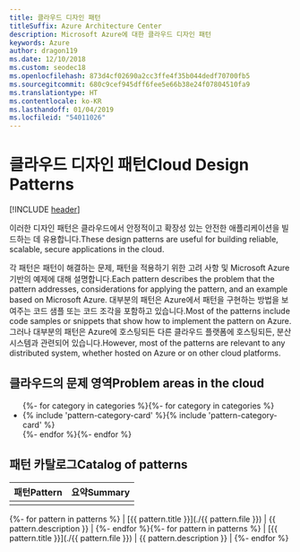 ```yaml
---
title: 클라우드 디자인 패턴
titleSuffix: Azure Architecture Center
description: Microsoft Azure에 대한 클라우드 디자인 패턴
keywords: Azure
author: dragon119
ms.date: 12/10/2018
ms.custom: seodec18
ms.openlocfilehash: 873d4cf02690a2cc3ffe4f35b044dedf70700fb5
ms.sourcegitcommit: 680c9cef945dff6fee5e66b38e24f07804510fa9
ms.translationtype: HT
ms.contentlocale: ko-KR
ms.lasthandoff: 01/04/2019
ms.locfileid: "54011026"
---
```

# <a name="cloud-design-patterns"></a><span data-ttu-id="5175e-104">클라우드 디자인 패턴</span><span class="sxs-lookup"><span data-stu-id="5175e-104">Cloud Design Patterns</span></span>

[!INCLUDE [header](../../_includes/header.md)]

<span data-ttu-id="5175e-105">이러한 디자인 패턴은 클라우드에서 안정적이고 확장성 있는 안전한 애플리케이션을 빌드하는 데 유용합니다.</span><span class="sxs-lookup"><span data-stu-id="5175e-105">These design patterns are useful for building reliable, scalable, secure applications in the cloud.</span></span>

<span data-ttu-id="5175e-106">각 패턴은 패턴이 해결하는 문제, 패턴을 적용하기 위한 고려 사항 및 Microsoft Azure 기반의 예제에 대해 설명합니다.</span><span class="sxs-lookup"><span data-stu-id="5175e-106">Each pattern describes the problem that the pattern addresses, considerations for applying the pattern, and an example based on Microsoft Azure.</span></span> <span data-ttu-id="5175e-107">대부분의 패턴은 Azure에서 패턴을 구현하는 방법을 보여주는 코드 샘플 또는 코드 조각을 포함하고 있습니다.</span><span class="sxs-lookup"><span data-stu-id="5175e-107">Most of the patterns include code samples or snippets that show how to implement the pattern on Azure.</span></span> <span data-ttu-id="5175e-108">그러나 대부분의 패턴은 Azure에 호스팅되든 다른 클라우드 플랫폼에 호스팅되든, 분산 시스템과 관련되어 있습니다.</span><span class="sxs-lookup"><span data-stu-id="5175e-108">However, most of the patterns are relevant to any distributed system, whether hosted on Azure or on other cloud platforms.</span></span>

## <a name="problem-areas-in-the-cloud"></a><span data-ttu-id="5175e-109">클라우드의 문제 영역</span><span class="sxs-lookup"><span data-stu-id="5175e-109">Problem areas in the cloud</span></span>

<!-- markdownlint-disable MD033 -->

<ul id="categories" class="panel">
<span data-ttu-id="5175e-110">{%- for category in categories %}</span><span class="sxs-lookup"><span data-stu-id="5175e-110">{%- for category in categories %}</span></span>
    <li>
    <span data-ttu-id="5175e-111">{% include 'pattern-category-card' %}</span><span class="sxs-lookup"><span data-stu-id="5175e-111">{% include 'pattern-category-card' %}</span></span>
    </li>
<span data-ttu-id="5175e-112">{%- endfor %}</span><span class="sxs-lookup"><span data-stu-id="5175e-112">{%- endfor %}</span></span>
</ul>

<!-- markdownlint-enable MD033 -->

## <a name="catalog-of-patterns"></a><span data-ttu-id="5175e-113">패턴 카탈로그</span><span class="sxs-lookup"><span data-stu-id="5175e-113">Catalog of patterns</span></span>

| <span data-ttu-id="5175e-114">패턴</span><span class="sxs-lookup"><span data-stu-id="5175e-114">Pattern</span></span> | <span data-ttu-id="5175e-115">요약</span><span class="sxs-lookup"><span data-stu-id="5175e-115">Summary</span></span> |
|---------|---------|
|         |         |

<span data-ttu-id="5175e-116">{%- for pattern in patterns %} | [{{ pattern.title }}](./{{ pattern.file }}) | {{ pattern.description }} | {%- endfor %}</span><span class="sxs-lookup"><span data-stu-id="5175e-116">{%- for pattern in patterns %} | [{{ pattern.title }}](./{{ pattern.file }}) | {{ pattern.description }} | {%- endfor %}</span></span>
